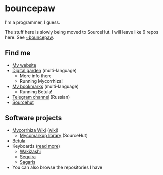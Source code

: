 # bouncepaw

I'm a programmer, I guess.

The stuff here is slowly being moved to SourceHut. I will leave like 6 repos here. See [~bouncepaw](https://sr.ht/~bouncepaw).

## Find me
* [My website](https://bouncepaw.com)
* [Digital garden](https://garden.bouncepaw.com) (multi-language)
  * More info there
  * Running Mycorrhiza!
* [My bookmarks](https://links.bouncepaw.com) (multi-language)
  * Running Betula!
* [Telegram channel](https://t.me/bpblog) (Russian)
* [Sourcehut](https://sr.ht/~bouncepaw/)

## Software projects
* [Mycorrhiza Wiki](https://github.com/bouncepaw/mycorrhiza) ([wiki](https://mycorrhiza.wiki))
  * [Mycomarkup library](https://sr.ht/~bouncepaw/mycomarkup) (SourceHut)
* [Betula](https://betula.mycorrhiza.wiki)
* Keyboards ([read more](https://klava.wiki/hypha/u/bouncepaw/клавиатуры))
  * [Wakizashi](https://github.com/bouncepaw/wakizashi)
  * [Sequira](https://github.com/bouncepaw/sequira)
  * [Sagaris](https://github.com/bouncepaw/sagaris)
* You can also browse the repositories I have
